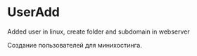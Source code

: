 # UserAdd
Added user in linux, create folder and subdomain in webserver

Создание пользователей для минихостинга.
